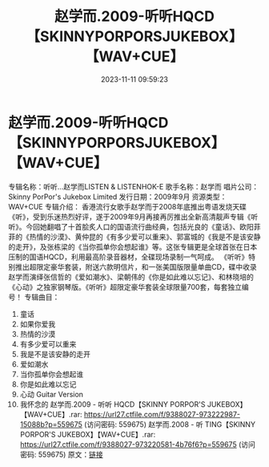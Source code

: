 ﻿---
title: 赵学而.2009-听听HQCD【SKINNYPORPORSJUKEBOX】【WAV+CUE】
date: 2023-11-11 09:59:23
categories: WAV车载音乐、镜像
tags: 华语中文
---
# 赵学而.2009-听听HQCD【SKINNYPORPORSJUKEBOX】【WAV+CUE】

专辑名称：听听...赵学而LISTEN & LISTENHOK-E
歌手名称：赵学而
唱片公司：Skinny PorPor's Jukebox Limited
发行日期：2009年9月
资源类型：WAV+CUE
专辑介绍：
香港流行女歌手赵学而于2008年底推出粤语发烧天碟《听》，受到乐迷热烈好评，遂于2009年9月再接再厉推出全新高清靓声专辑《听听》。今回她翻唱了十首脍炙人口的国语流行曲经典，包括光良的《童话》、欧阳菲菲的《热情的沙漠》、黄仲昆的《有多少爱可以重来》、郭富城的《我是不是该安静的走开》，及张栋梁的《当你孤单你会想起谁》等。这张专辑更是全球首张在日本压制的国语HQCD，利用最高阶录音器材，全碟现场录制一气呵成。
《听听》特别推出超限定豪华套装，附送六款明信片，和一张美国版限量单曲CD，碟中收录赵学而演绎张信哲的《爱如潮水》、梁朝伟的《你是如此难以忘记》、和林晓培的《心动》之独家钢琴版。《听听》超限定豪华套装全球限量700套，每套独立编号！
专辑曲目：
01. 童话
02. 如果你爱我
03. 热情的沙漠
04. 有多少爱可以重来
05. 我是不是该安静的走开
06. 爱如潮水
07. 当你孤单你会想起谁
08. 你是如此难以忘记
09. 心动 Guitar Version
10. 我怀念的
赵学而.2009 - 听听 HQCD【SKINNY PORPOR'S JUKEBOX】【WAV+CUE】.rar:
https://url27.ctfile.com/f/9388027-973222987-15088b?p=559675
(访问密码: 559675)
赵学而.2008 - 听 TING【SKINNY PORPOR'S JUKEBOX】【WAV+CUE】.rar:
https://url27.ctfile.com/f/9388027-973220581-4b76f6?p=559675
(访问密码: 559675)
原文：[链接](https://blog.sina.com.cn/s/blog_1647c7e76010313rh.html)